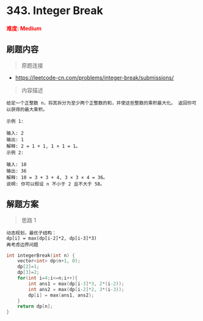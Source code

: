 # 343. Integer Break

 **<font color=red>难度: Medium</font>**

 ## 刷题内容

 > 原题连接

* https://leetcode-cn.com/problems/integer-break/submissions/
  
 > 内容描述
 
 ```
给定一个正整数 n，将其拆分为至少两个正整数的和，并使这些整数的乘积最大化。 返回你可以获得的最大乘积。

示例 1:

输入: 2
输出: 1
解释: 2 = 1 + 1, 1 × 1 = 1。
示例 2:

输入: 10
输出: 36
解释: 10 = 3 + 3 + 4, 3 × 3 × 4 = 36。
说明: 你可以假设 n 不小于 2 且不大于 58。
 ```

## 解题方案
> 思路 1
```
动态规划，最优子结构：
dp[i] = max(dp[i-2]*2, dp[i-3]*3)
再考虑边界问题
```

```cpp
int integerBreak(int n) {
    vector<int> dp(n+1, 0);
    dp[2]=1;
    dp[3]=2;
    for(int i=4;i<=n;i++){
        int ans1 = max(dp[i-3]*3, 2*(i-2));
        int ans2 = max(dp[i-2]*2, 3*(i-3));
        dp[i] = max(ans1, ans2);
    }
    return dp[n];
}
```